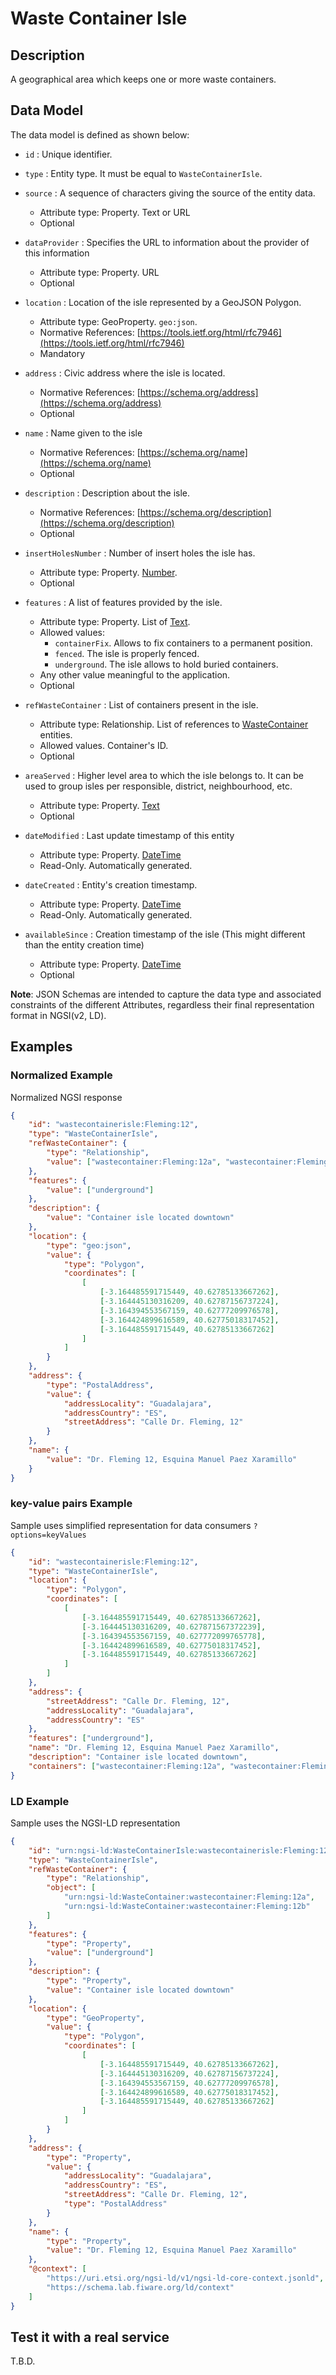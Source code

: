 # Waste Container Isle

## Description

A geographical area which keeps one or more waste containers.

## Data Model

The data model is defined as shown below:

-   `id` : Unique identifier.

-   `type` : Entity type. It must be equal to `WasteContainerIsle`.

-   `source` : A sequence of characters giving the source of the entity data.

    -   Attribute type: Property. Text or URL
    -   Optional

-   `dataProvider` : Specifies the URL to information about the provider of this
    information

    -   Attribute type: Property. URL
    -   Optional

-   `location` : Location of the isle represented by a GeoJSON Polygon.

    -   Attribute type: GeoProperty. `geo:json`.
    -   Normative References:
        [https://tools.ietf.org/html/rfc7946](https://tools.ietf.org/html/rfc7946)
    -   Mandatory

-   `address` : Civic address where the isle is located.

    -   Normative References:
        [https://schema.org/address](https://schema.org/address)
    -   Optional

-   `name` : Name given to the isle

    -   Normative References: [https://schema.org/name](https://schema.org/name)
    -   Optional

-   `description` : Description about the isle.

    -   Normative References:
        [https://schema.org/description](https://schema.org/description)
    -   Optional

-   `insertHolesNumber` : Number of insert holes the isle has.

    -   Attribute type: Property. [Number](https://schema.org/Number).
    -   Optional

-   `features` : A list of features provided by the isle.

    -   Attribute type: Property. List of [Text](http://schema.org/Text).
    -   Allowed values:
        -   `containerFix`. Allows to fix containers to a permanent position.
        -   `fenced`. The isle is properly fenced.
        -   `underground`. The isle allows to hold buried containers.
    -   Any other value meaningful to the application.
    -   Optional

-   `refWasteContainer` : List of containers present in the isle.

    -   Attribute type: Relationship. List of references to
        [WasteContainer](../../WasteContainer/doc/spec.md) entities.
    -   Allowed values. Container's ID.
    -   Optional

-   `areaServed` : Higher level area to which the isle belongs to. It can be
    used to group isles per responsible, district, neighbourhood, etc.

    -   Attribute type: Property. [Text](https://schema.org/Text)
    -   Optional

-   `dateModified` : Last update timestamp of this entity

    -   Attribute type: Property. [DateTime](https://schema.org/DateTime)
    -   Read-Only. Automatically generated.

-   `dateCreated` : Entity's creation timestamp.

    -   Attribute type: Property. [DateTime](https://schema.org/DateTime)
    -   Read-Only. Automatically generated.

-   `availableSince` : Creation timestamp of the isle (This might different than
    the entity creation time)
    -   Attribute type: Property. [DateTime](https://schema.org/DateTime)
    -   Optional

**Note**: JSON Schemas are intended to capture the data type and associated
constraints of the different Attributes, regardless their final representation
format in NGSI(v2, LD).

## Examples

### Normalized Example

Normalized NGSI response

```json
{
    "id": "wastecontainerisle:Fleming:12",
    "type": "WasteContainerIsle",
    "refWasteContainer": {
        "type": "Relationship",
        "value": ["wastecontainer:Fleming:12a", "wastecontainer:Fleming:12b"]
    },
    "features": {
        "value": ["underground"]
    },
    "description": {
        "value": "Container isle located downtown"
    },
    "location": {
        "type": "geo:json",
        "value": {
            "type": "Polygon",
            "coordinates": [
                [
                    [-3.164485591715449, 40.62785133667262],
                    [-3.164445130316209, 40.62787156737224],
                    [-3.164394553567159, 40.62777209976578],
                    [-3.164424899616589, 40.62775018317452],
                    [-3.164485591715449, 40.62785133667262]
                ]
            ]
        }
    },
    "address": {
        "type": "PostalAddress",
        "value": {
            "addressLocality": "Guadalajara",
            "addressCountry": "ES",
            "streetAddress": "Calle Dr. Fleming, 12"
        }
    },
    "name": {
        "value": "Dr. Fleming 12, Esquina Manuel Paez Xaramillo"
    }
}
```

### key-value pairs Example

Sample uses simplified representation for data consumers `?options=keyValues`

```json
{
    "id": "wastecontainerisle:Fleming:12",
    "type": "WasteContainerIsle",
    "location": {
        "type": "Polygon",
        "coordinates": [
            [
                [-3.164485591715449, 40.62785133667262],
                [-3.164445130316209, 40.627871567372239],
                [-3.164394553567159, 40.627772099765778],
                [-3.164424899616589, 40.62775018317452],
                [-3.164485591715449, 40.62785133667262]
            ]
        ]
    },
    "address": {
        "streetAddress": "Calle Dr. Fleming, 12",
        "addressLocality": "Guadalajara",
        "addressCountry": "ES"
    },
    "features": ["underground"],
    "name": "Dr. Fleming 12, Esquina Manuel Paez Xaramillo",
    "description": "Container isle located downtown",
    "containers": ["wastecontainer:Fleming:12a", "wastecontainer:Fleming:12b"]
}
```

### LD Example

Sample uses the NGSI-LD representation

```json
{
    "id": "urn:ngsi-ld:WasteContainerIsle:wastecontainerisle:Fleming:12",
    "type": "WasteContainerIsle",
    "refWasteContainer": {
        "type": "Relationship",
        "object": [
            "urn:ngsi-ld:WasteContainer:wastecontainer:Fleming:12a",
            "urn:ngsi-ld:WasteContainer:wastecontainer:Fleming:12b"
        ]
    },
    "features": {
        "type": "Property",
        "value": ["underground"]
    },
    "description": {
        "type": "Property",
        "value": "Container isle located downtown"
    },
    "location": {
        "type": "GeoProperty",
        "value": {
            "type": "Polygon",
            "coordinates": [
                [
                    [-3.164485591715449, 40.62785133667262],
                    [-3.164445130316209, 40.62787156737224],
                    [-3.164394553567159, 40.62777209976578],
                    [-3.164424899616589, 40.62775018317452],
                    [-3.164485591715449, 40.62785133667262]
                ]
            ]
        }
    },
    "address": {
        "type": "Property",
        "value": {
            "addressLocality": "Guadalajara",
            "addressCountry": "ES",
            "streetAddress": "Calle Dr. Fleming, 12",
            "type": "PostalAddress"
        }
    },
    "name": {
        "type": "Property",
        "value": "Dr. Fleming 12, Esquina Manuel Paez Xaramillo"
    },
    "@context": [
        "https://uri.etsi.org/ngsi-ld/v1/ngsi-ld-core-context.jsonld",
        "https://schema.lab.fiware.org/ld/context"
    ]
}
```

## Test it with a real service

T.B.D.
